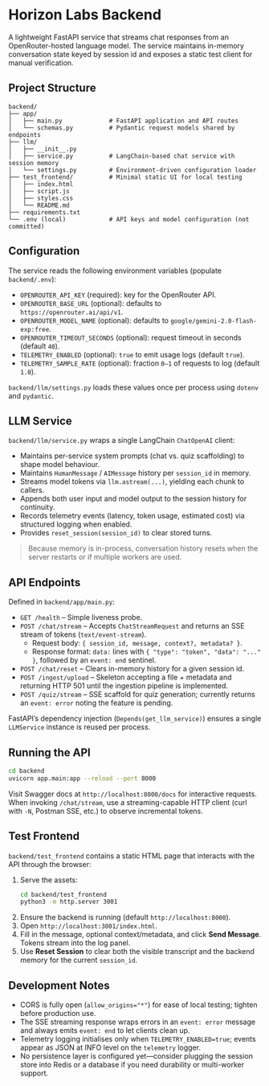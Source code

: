 # Horizon Labs Backend

A lightweight FastAPI service that streams chat responses from an OpenRouter-hosted language model. The service maintains in-memory conversation state keyed by session id and exposes a static test client for manual verification.

## Project Structure

```
backend/
├── app/
│   ├── main.py             # FastAPI application and API routes
│   └── schemas.py          # Pydantic request models shared by endpoints
├── llm/
│   ├── __init__.py
│   ├── service.py          # LangChain-based chat service with session memory
│   └── settings.py         # Environment-driven configuration loader
├── test_frontend/          # Minimal static UI for local testing
│   ├── index.html
│   ├── script.js
│   ├── styles.css
│   └── README.md
├── requirements.txt
└── .env (local)            # API keys and model configuration (not committed)
```

## Configuration

The service reads the following environment variables (populate `backend/.env`):

- `OPENROUTER_API_KEY` (required): key for the OpenRouter API.
- `OPENROUTER_BASE_URL` (optional): defaults to `https://openrouter.ai/api/v1`.
- `OPENROUTER_MODEL_NAME` (optional): defaults to `google/gemini-2.0-flash-exp:free`.
- `OPENROUTER_TIMEOUT_SECONDS` (optional): request timeout in seconds (default `40`).
- `TELEMETRY_ENABLED` (optional): `true` to emit usage logs (default `true`).
- `TELEMETRY_SAMPLE_RATE` (optional): fraction `0–1` of requests to log (default `1.0`).

`backend/llm/settings.py` loads these values once per process using `dotenv` and `pydantic`.

## LLM Service

`backend/llm/service.py` wraps a single LangChain `ChatOpenAI` client:

- Maintains per-service system prompts (chat vs. quiz scaffolding) to shape model behaviour.
- Maintains `HumanMessage` / `AIMessage` history per `session_id` in memory.
- Streams model tokens via `llm.astream(...)`, yielding each chunk to callers.
- Appends both user input and model output to the session history for continuity.
- Records telemetry events (latency, token usage, estimated cost) via structured logging when enabled.
- Provides `reset_session(session_id)` to clear stored turns.

> Because memory is in-process, conversation history resets when the server restarts or if multiple workers are used.

## API Endpoints

Defined in `backend/app/main.py`:

- `GET /health` – Simple liveness probe.
- `POST /chat/stream` – Accepts `ChatStreamRequest` and returns an SSE stream of tokens (`text/event-stream`).
  - Request body: `{ session_id, message, context?, metadata? }`.
  - Response format: `data:` lines with `{ "type": "token", "data": "..." }`, followed by an `event: end` sentinel.
- `POST /chat/reset` – Clears in-memory history for a given session id.
- `POST /ingest/upload` – Skeleton accepting a file + metadata and returning HTTP 501 until the ingestion pipeline is implemented.
- `POST /quiz/stream` – SSE scaffold for quiz generation; currently returns an `event: error` noting the feature is pending.

FastAPI’s dependency injection (`Depends(get_llm_service)`) ensures a single `LLMService` instance is reused per process.

## Running the API

```bash
cd backend
uvicorn app.main:app --reload --port 8000
```

Visit Swagger docs at `http://localhost:8000/docs` for interactive requests. When invoking `/chat/stream`, use a streaming-capable HTTP client (curl with `-N`, Postman SSE, etc.) to observe incremental tokens.

## Test Frontend

`backend/test_frontend` contains a static HTML page that interacts with the API through the browser:

1. Serve the assets:
   ```bash
   cd backend/test_frontend
   python3 -m http.server 3001
   ```
2. Ensure the backend is running (default `http://localhost:8000`).
3. Open `http://localhost:3001/index.html`.
4. Fill in the message, optional context/metadata, and click **Send Message**. Tokens stream into the log panel.
5. Use **Reset Session** to clear both the visible transcript and the backend memory for the current `session_id`.

## Development Notes

- CORS is fully open (`allow_origins="*"`) for ease of local testing; tighten before production use.
- The SSE streaming response wraps errors in an `event: error` message and always emits `event: end` to let clients clean up.
- Telemetry logging initialises only when `TELEMETRY_ENABLED=true`; events appear as JSON at INFO level on the `telemetry` logger.
- No persistence layer is configured yet—consider plugging the session store into Redis or a database if you need durability or multi-worker support.

